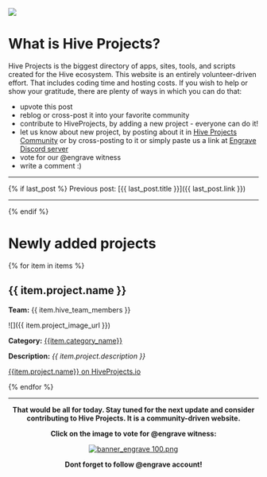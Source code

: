 ![](https://files.peakd.com/file/peakd-hive/engrave/IHxPwBD1-hiveprojects_update.png)

# What is Hive Projects?

Hive Projects is the biggest directory of apps, sites, tools, and scripts created for the Hive ecosystem. This website is an entirely volunteer-driven effort. That includes coding time and hosting costs. If you wish to help or show your gratitude, there are plenty of ways in which you can do that:
 * upvote this post
 * reblog or cross-post it into your favorite community
 * contribute to HiveProjects, by adding a new project - everyone can do it!
 * let us know about new project, by posting about it in [Hive Projects Community](https://peakd.com/c/hive-192847) or by cross-posting to it or simply paste us a link at [Engrave Discord server](https://discord.gg/8NktdFh)
 * vote for our @engrave witness
 * write a comment :)

***

{% if last_post %}
Previous post: [{{ last_post.title }}]({{ last_post.link }})

***
{% endif %}


# Newly added projects 

{% for item in items %}

## {{ item.project.name }}
**Team:** {{ item.hive_team_members }}

![]({{ item.project_image_url }})

**Category:** [{{item.category_name}}]({{item.category_url}})

**Description:** *{{ item.project.description }}*

[{{item.project.name}} on HiveProjects.io]({{item.project_url}})

{% endfor %}

***

<center>

**That would be all for today. Stay tuned for the next update and consider contributing to Hive Projects. It is a community-driven website.**

**Click on the image to vote for @engrave witness:**

[![banner_engrave 100.png](https://images.hive.blog/DQmUghvic5TCPPvVkB4iB7eXmgQ3RQ4L8jkVizvuCBW8RMT/banner_engrave%20100.png)](https://hivesigner.com/sign/account-witness-vote?witness=engrave&approve=1)

**Dont forget to follow @engrave account!**

</center>
